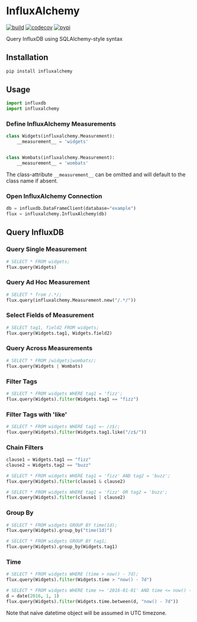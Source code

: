 # InfluxAlchemy

[![build](https://travis-ci.com/amancevice/influxalchemy.svg?branch=master)](https://travis-ci.com/amancevice/influxalchemy)
[![codecov](https://codecov.io/gh/amancevice/influxalchemy/branch/master/graph/badge.svg)](https://codecov.io/gh/amancevice/influxalchemy)
[![pypi](https://badge.fury.io/py/influxalchemy.svg)](https://badge.fury.io/py/influxalchemy)

Query InfluxDB using SQLAlchemy-style syntax


## Installation

```bash
pip install influxalchemy
```


## Usage

```python
import influxdb
import influxalchemy
```


### Define InfluxAlchemy Measurements

```python
class Widgets(influxalchemy.Measurement):
    __measurement__ = 'widgets'


class Wombats(influxalchemy.Measurement):
    __measurement__ = 'wombats'
```

The class-attribute `__measurement__` can be omitted and will default to the class name if absent.


### Open InfluxAlchemy Connection


```python
db = influxdb.DataFrameClient(database="example")
flux = influxalchemy.InfluxAlchemy(db)
```


## Query InfluxDB


### Query Single Measurement

```python
# SELECT * FROM widgets;
flux.query(Widgets)
```


### Query Ad Hoc Measurement

```python
# SELECT * from /.*/;
flux.query(influxalchemy.Measurement.new("/.*/"))
```


### Select Fields of Measurement

```python
# SELECT tag1, field2 FROM widgets;
flux.query(Widgets.tag1, Widgets.field2)
```


### Query Across Measurements

```python
# SELECT * FROM /widgets|wombats/;
flux.query(Widgets | Wombats)
```


### Filter Tags

```python
# SELECT * FROM widgets WHERE tag1 = 'fizz';
flux.query(Widgets).filter(Widgets.tag1 == "fizz")
```


### Filter Tags with 'like'

```python
# SELECT * FROM widgets WHERE tag1 =~ /z$/;
flux.query(Widgets).filter(Widgets.tag1.like("/z$/"))
```


### Chain Filters

```python
clause1 = Widgets.tag1 == "fizz"
clause2 = Widgets.tag2 == "buzz"

# SELECT * FROM widgets WHERE tag1 = 'fizz' AND tag2 = 'buzz';
flux.query(Widgets).filter(clause1 & clause2)

# SELECT * FROM widgets WHERE tag1 = 'fizz' OR tag2 = 'buzz';
flux.query(Widgets).filter(clause1 | clause2)
```


### Group By

```python
# SELECT * FROM widgets GROUP BY time(1d);
flux.query(Widgets).group_by("time(1d)")

# SELECT * FROM widgets GROUP BY tag1;
flux.query(Widgets).group_by(Widgets.tag1)
```


### Time

```python
# SELECT * FROM widgets WHERE (time > now() - 7d);
flux.query(Widgets).filter(Widgets.time > "now() - 7d")

# SELECT * FROM widgets WHERE time >= '2016-01-01' AND time <= now() - 7d;
d = date(2016, 1, 1)
flux.query(Widgets).filter(Widgets.time.between(d, "now() - 7d"))
```

Note that naive datetime object will be assumed in UTC timezone.
